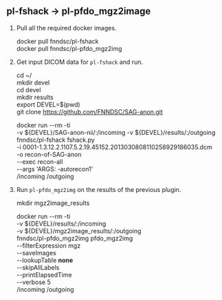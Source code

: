 pl-fshack -> pl-pfdo_mgz2image
-------------------------------

1. Pull all the required docker images.
   
   docker pull fnndsc/pl-fshack \
   docker pull fnndsc/pl-pfdo_mgz2img

2. Get input DICOM data for `pl-fshack` and run.
   
   cd ~/                                              
   mkdir devel                                       
   cd devel  
   mkdir results                                        
   export DEVEL=$(pwd)                               
   git clone https://github.com/FNNDSC/SAG-anon.git

   docker run --rm -ti                                                 \
   -v ${DEVEL}/SAG-anon-nii/:/incoming -v ${DEVEL}/results/:/outgoing  \
   fnndsc/pl-fshack fshack.py                                          \
   -i 0001-1.3.12.2.1107.5.2.19.45152.2013030808110258929186035.dcm                                                                 \
   -o recon-of-SAG-anon                                                \
   --exec recon-all                                                    \
   --args 'ARGS: -autorecon1'                                          \
   /incoming /outgoing

3. Run `pl-pfdo_mgz2img` on the results of the previous plugin.

   mkdir mgz2image_results

   docker run --rm -ti                                                  \
   -v ${DEVEL}/results/:/incoming                                       \
   -v ${DEVEL}/mgz2image_results/:/outgoing                             \
   fnndsc/pl-pfdo_mgz2img pfdo_mgz2img                                  \
   --filterExpression mgz                                               \
   --saveImages                                                         \
   --lookupTable __none__                                               \
   --skipAllLabels                                                      \
   --printElapsedTime                                                   \
   --verbose 5                                                          \
   /incoming /outgoing
